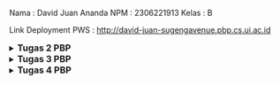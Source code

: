 Nama  : David Juan Ananda
NPM   : 2306221913
Kelas : B

Link Deployment PWS : http://david-juan-sugengavenue.pbp.cs.ui.ac.id


<details>
<summary>
  <span style="font-size:16px;"><b>Tugas 2 PBP</b></span>
</summary>

## Pengimplementasian Checklist

 - Pertama, saya membuat sebuah direktori baru pada laptop saya, menginisiasi git dengan `git init`, dan mengkonfigurasi hal-hal yang diperlukan, seperti username dan email serta autentikasi.
 - Setelah itu, saya menginisiasi repositori di GitHub dan membuat file README.md sebagai commit pertama.
 - Setelah melakukan kedua langkah di atas, saya membuat branch utama baru terlebih dahulu `git branch -M main` dan menghubungkan repositori lokal dengan repositori di GitHub dengan `git remote add origin https://github.com/daavidjuan/Sugeng-Avenue.git`, kemudian saya melakukan push pada branch utama tersebut.
 - Saya memutuskan untuk melakukan cloning pada repositori ini ke komputer lokal, sehingga saya menjalankan perintah `git clone` di direktori berbeda dari yang sedang dikerjakan.
 - Setelah semua langkah di atas dilakukan, saya membuat virtual environment dengan perintah `python -m venv env` dan mengaktifkannya dengan `env\Scripts\activate`.
 - Di dalam direktori utama, saya membuat sebuah file bernama 'requirements.txt' dan mengisi file tersebut dengan sebuah dependencies yaitu
 '''
  django
  gunicorn
  whitenoise
  psycopg2-binary
  requests
  urllib3
 '''
- Instalasi dependencies dilakukan dengan menjalankan perintah `pip install -r requirements.txt`. Setelah itu, saya membuat sebuah project Django baru bernama 'Sugeng_Avenue' dengan perintah `django-admin startproject Sugeng_Avenue .`.
- Kemudian, saya menambahkan string "localhost, "127.0.0.1" pada ALLOWED_HOST di settings.py dan menonaktifkan virtual environment dengan perintah `deactivate`
- Setelah itu, saya menambahkan berkas `.gitignore` yang berisikan konfigurasi yang digunakan dalam repositori Git untuk menentukan berkas-berkas dan direktori-direktori yang harus diabaikan oleh Git. Kemudian saya melakukan `add, commit, dan push`.
  
  ### Membuat Aplikasi Django
  - Pertama, saya mengaktifkan virtual environment dengan perintah `env\Scripts\activate`. Setelah itu saya menjalankan perintah `python manage.py startapp main` untuk membuat aplikasi baru bernama main.
  - Setelah itu, saya mendaftarkan aplikasi main ke dalam project dengan menambahkan string 'main' pada file `settings.py` di dalam direktori project 'Sugeng-Avenue'.
  - Kemudian, saya membuat direktori baru bernama 'templates' di dalam direktori aplikasi main dan di dalamnya saya membuat file bernama `main.html` yang berisi `name, price, dan description`.
  - Setelah selesai membuat templates, saya melanjutkan dengan membuat models. Models dibuat dengan mengisi berkas `models.py` dengan atribut name, price, dan description dengan tipe data sesuai apa yang diperlukan.
  - Kemudian, saya melakukan migrasi model dengan perintah `python manage.py makemigrations` kemudian menerapkan migrasi ke dalam basis data lokal dengan `python manage.py migrate`.
 
  ### Mengintegrasikan Komponen MVT
  - Pengintegrasian dilakukan dengan menambahkan `from django.shortcuts import render` pada file `views.py`. Kemudian dalam file tersebut ditambahkan fungsi `show_main` yang berisikan komponen yang diperlukan dalam models, yaitu `name, price, dan description` dari product.
  - Dalam `views.py`, terdapat perintah `return render(request, "main.html", context)` yang menghubungkan views dengan template HTML, function show_main menerima parameter request yang akan mengatur permintaan HTTP dan mengembalikan tampilan yang sesuai.
  - Kemudian, saya memodifikasi file `main.html` pada `templates` kemudian mengubah isinya dengan {{ name }}, {{ price }}, {{ description }}.
  - Kemudian saya membuat urls.py pada direktori aplikasi main untuk memetakan function pada views.py, dalam urls.py terdapat function path yang menerima parameter ' ' agar halaman aplikasi tersebut muncul pada halaman utama localpath.
  - Kemudian saya mengisi file test.py untuk melakukan unit testing. Setelah itu menjalankan perintah `python manage.py test`
 ### Deployment PWS
 - Karena sudah memiliki akun, saya membuat sebuah project baru bernama Sugeng-Avenue. Kemudian mengganti kode pada settings.py di proyek Django yang sudah kamu buat tadi, tambahkan URL deployment PWS pada ALLOWED_HOSTS.
 - Kode yang diubah menjadi `ALLOWED_HOSTS = ["localhost", "127.0.0.1", "david-juan-sugengavenue.pbp.cs.ui.ac.id"]`. Kemudian saya melakukan `add, commit, dan push`.
 - Setelah itu, saya mengubah nama branch utama menjadi main dengan `git branch -M main`. Kemudian melakukan `push` ke PWS dengan `git push pws main:master`.

## BAGAN
![image](https://github.com/user-attachments/assets/b6df3c23-49a1-4726-b22f-3e8edaacbc4c)

## Fungsi Git dalam pengembangan perangkat lunak
Git memungkinkan para penggunanya untuk dapat bekerja secara kolaboratif atau bekerja sama bersama kelompok, melacak setiap perubahan yang dibuat, dan mengelola perubahan yang terjadi pada kode dari waktu ke waktu. Git memiliki fitur dimana memungkinkan pemilik kode untuk membuat branch untuk mengerjakan fitur atau perbaikan secara terpisah dari branch utama, meminimalisir terjadinya error pada branch utama. 

## Pemilihan Framework Django sebagai permulaan
Sebagai permulaan, penggunaan bahasa python sangat memudahkan para penggunanya karena bahasa python jauh lebih mudah untuk dikenal bagi para pemula. Sebagai mahasiswa yang baru menjalankan 1 tahun perkuliahan di Fasilkom, saya merasa tidak terlalu kesulitan ketika menulis kode dengan bahasa python. Kemudian, Django juga memiliki tutorial dan sumber daya yang banyak untuk mendukung pembelajaran. Django telah digunakan untuk membangun berbagai macam aplikasi web, menunjukkan bahwa Django adalah framework yang dapat diandalkan untuk sebuah project.

## Alasan model Django disebut sebagai ORM
Model Django adalah sebuah representasi objek dari data yang akan disimpan ke dalam database. Sebagai contoh, dalam model saya di atas, terdapat atribut name, price, dan description, Django akan membuat tabel model tersebut dengan kolom name, price, dan description. Selain itu, ORM Django terintegrasi secara erat dengan framework Django lainnya, sehingga memudahkan para pengguna juga untuk memabangun sebuah aplikasi web. ORM pada Django memungkinkan pengembangan aplikasi berbasis data menjadi lebih sederhana, cepat, dan mudah dipahami oleh para penggunanya.
</details>

<details>
<summary>
  <span style="font-size:16px;"><b>Tugas 3 PBP</b></span>
</summary>

## Data Delivery dalam pengimplementasian sebuah platform
Dalam sebuah platform, data delivery memungkinkan untuk memberikan kita beberapa kemudahan. Dengan adanya sistem data delivery yang efisien, kita bisa memastikan bahwa pengguna menerima data yang relevan dengan kebutuhan mereka, tanpa hambatan, kapan pun dan di mana pun mereka berada. Hal ini pada gilirannya meningkatkan performa platform secara keseluruhan. Beberapa aspek utama yang dipengaruhi oleh efektivitas data delivery meliputi skalabilitas, di mana platform mampu menangani volume data yang terus meningkat seiring dengan pertumbuhan jumlah pengguna dan interaksi keamanan data, yang menjamin bahwa data sensitif terlindungi dari akses yang tidak sah atau manipulasi selama proses pengiriman; serta user experience, yang secara langsung berkaitan dengan kecepatan dan efisiensi data yang diterima pengguna, sehingga menciptakan interaksi yang lebih responsif dan memuaskan.

## XML or JSON? Mengapa JSON lebih populer dibandingkan XML?
Menurut saya, JSON lebih baik daripada XML karena lebih familiar bagi orang-orang. Namun, tetap antara JSON dan XML memiliki kelebihannya masing-masing. JSON memiliki sintaks yang lebih sederhana dan ringkas, sehingga membuatnya lebih mudah dibaca oleh manusia maupun mesin. JSON memiliki ukuran data yang relatif lebih ringan dan hal ini membuat transmisi data semakin cepat. 

## Fungsi dari Method `is_valid()` dan mengapa kita membutuhkan method tersebut?
Method `is_valid()` adalah untuk memvalidasi fields yang terdapat pada forms atau dengan kata lain memastikan jawaban yang dimasukkan ke dalam form sudah benar. Dengan method ini, kita dapat memeriksa fields apakah sudah terisi dengan benar atau belum sehingga data yang masuk difilter dan masuk ke dalam database. 

## Mengapa kita membutuhkan csrf_token saat membuat form di Django? Apa yang dapat terjadi jika kita tidak menambahkan csrf_token pada form Django? Bagaimana hal tersebut dapat dimanfaatkan oleh penyerang?
`csrf_token` digunakan untuk melindungi dari penyerangan di mana penyerang menjalankan aksi yang tidak diinginkan tanpa sepengetahuan pengguna. `csrf_token` akan memverifikasi setiap tindakan yang dilakukan benar-benar dilakukan oleh pengguna yang seharusnya dan bukan dari sumber eksternal. Jika tidak menambahkan `csrf_token` pada form Django, kemungkinan yang akan terjadi adalah penyerang mendapatkan celah untuk melakukan hal yang tidak diinginkan seperti di atas. Request dari penyerang akan tetap dijalankan karena tidak ada token yang dapat digunakan untuk memverifikasi request dari pengguna.

## Pengimplementasian Checklist
  - Pertama, saya membuat `base.html` sebagai template untuk template html lainnya, kemudian mengedit `TEMPLATES` yang terdapat di `settings.py` agar `base.html` dapat terdeteksi sebagai file template.
  - Setelah itu, saya mengubah kode pada berkas pada `main.html` sehingga menggunakan `base.html` sebagai template utamanya. 
  - Kemudian, saya membuat sebuah file bernama `forms.py` untuk membuat suatu struktur form. Tidak lupa, saya mengimport form tersebut pada file `views.py`.
  - Membuat function `create_product_entry` pada `views.py` untuk menghasilkan form yang dapat menambahkan data Product Entry secara otomatis ketika data di-submit dari form.
  - Kemudian, mengubah fungsi `show_main` pada `views.py` supaya dapat diakses pada `main.html`.
  - Membuat file html baru dengan nama `create_product_entry.html` pada `main/templates` dan mengisinya dengan:
    ```
    {% extends 'base.html' %} 
    {% block content %}
    <h1>Add New Mood Entry</h1>

    <form method="POST">
      {% csrf_token %}
      <table>
        {{ form.as_table }}
        <tr>
          <td></td>
          <td>
            <input type="submit" value="Add Mood Entry" />
          </td>
        </tr>
      </table>
    </form>

    {% endblock %}
    ```
  - Membuat function `show_json` dan `show_xml` pada `views.py` dan menambahkan pada file `urls.py`.
    - `show_json`
      ```
      def show_json(request):
      data = ProductEntry.objects.all()
      return HttpResponse(serializers.serialize("json", data), content_type="application/json")
      ```
    - `show_xml`
      ```
      def show_xml(request):
      data = ProductEntry.objects.all()
      return HttpResponse(serializers.serialize("xml", data), content_type="application/xml")
      ```
  - Mengimport kedua function tersebut pada `urls.py` dan membuat url untuk kedua fungsi tersebut agar dapat diakses sesuai url-nya masing-masing.
  - Membuat function `show_json_by_id` dan `show_xml_by_id` pada `views.py` dan menambahkan pada file `urls.py`.
    - `show_json_by_id`
      ```
      def show_json_by_id(request, id):
      data = ProductEntry.objects.filter(pk=id)
      return HttpResponse(serializers.serialize("json", data), content_type="application/json")
      ```
    - `show_xml_by_id`
      ```
      def show_xml_by_id(request, id):
      data = ProductEntry.objects.filter(pk=id)
      return HttpResponse(serializers.serialize("xml", data), content_type="application/xml")
      ```
  - Mengimport kedua function tersebut pada `urls.py` dan membuat url untuk kedua fungsi tersebut agar dapat diakses sesuai url-nya masing-masing.

- XML
![image](https://github.com/user-attachments/assets/7cdc8593-d3ed-4a67-ab00-3c27f0b0be43)
- JSON
![image](https://github.com/user-attachments/assets/7f50acd5-29b9-4ffa-a543-5a9334779167)
- XML by id
![image](https://github.com/user-attachments/assets/7a20c6cc-cdcf-4408-afd2-8558bfff235c)
- JSON by id
![image](https://github.com/user-attachments/assets/103d785a-b5ba-4fd5-a4ff-e88df9c9b42a)
</details>

<details>
<summary>
  <span style="font-size:16px;"><b>Tugas 4 PBP</b></span>
</summary>

## Perbedaan antara `HttpResponseRedirect()` dan `redirect()`
`HttpResponseRedirect()` adalah suatu kelas yang bawaan Django, digunakan untuk membuat redirect response. Kelas ini menerima URL secara eksplisit sebagai argumen. `redirect()` dirancang untuk menyederhanakan redirect yang dilakukan. `redirect()` dapat menerima view atau model.

## Cara kerja penghubungan model `Product` dengan `User`
- Menambahkan `ForeignKey` ke dalam model untuk menghubungkan model Product dengan User. Dengan menambahkan `ForeignKey`, setiap produk terkait dengan satu pengguna, dan satu pengguna dapat memiliki banyak produk. Selain itu, saya menggunakan `on_delete=models.CASCADE`, yang artinya jika pengguna dihapus, semua produk yang terkait dengan pengguna tersebut juga akan dihapus.

- Untuk menetapkan pengguna yang membuat entri produk baru, field `user` di model Product akan diisi dengan pengguna yang sedang login. Hal ini dilakukan dengan memodifikasi fungsi `create_product_entry`, di mana pengguna yang sedang login dapat membuat entri produk baru melalui form. Penggunaan `commit=False` memungkinkan kita menambahkan informasi pengguna terlebih dahulu sebelum menyimpan objek ke dalam database, sehingga objek dapat dimodidifikasi sebelum proses penyimpanan.

- Pada fungsi `show_main`,  menambahkan kode `product_entries = Product.objects.filter(user=request.user)`, yang berfungsi untuk menampilkan semua entri produk yang terkait dengan pengguna yang sedang login.

## Perbedaan antara authentication dan authorization, apakah yang dilakukan saat pengguna login? Jelaskan bagaimana Django mengimplementasikan kedua konsep tersebut.
- Autentikasi adalah proses untuk memverifikasi identitas user yang berusaha untuk login. Proses ini benar-benar menentukan user yang sah untuk dapat mengakses program tersebut. Hal yang dilakukan saat pengguna login adalah memeriksa apakah username dan password sesuai dengan yang ada di database, kemudian jika sudah terauntentikasi user tersebut akan diberikan akses untuk melanjutkan ke sistem, kemudian informasi login akan disimpan dalam session.
Django memiliki fungsi seperti authenticate() dan login() untuk memverifikasi kredensial dan memulai session pengguna.
- Otorisasi adalah proses untuk menentukan apakah seoarang user yang sudah terauntentikasi memiliki izin atau hak untuk mengakses program. Setelah pengguna login (terautentikasi), Django akan memeriksa apakah pengguna tersebut memiliki izin yang diperlukan untuk mengakses halaman atau fungsi tertentu. Misalnya, hanya pengguna dengan peran admin yang dapat mengakses panel admin. 

## Bagaimana Django mengingat pengguna yang telah login? Jelaskan kegunaan lain dari cookies dan apakah semua cookies aman digunakan?
Django mengingat pengguna yang telah login menggunakan Session ID, yang disimpan dalam bentuk cookie di browser pengguna. Setiap kali pengguna mengirimkan request baru ke server, cookie yang berisi Session ID akan dikirim bersama request HTTP tersebut. Django kemudian memeriksa cookie tersebut untuk mendapatkan Session ID dan mencocokkannya dengan data session yang tersimpan di server. Jika Session ID valid dan sesuai dengan data di server, Django akan mengenali bahwa pengguna tersebut masih dalam keadaan terautentikasi dan login. Untuk menjaga keamanan, cookie sebaiknya diberi flag HttpOnly dan secure. Hal ini mencegah cookie diakses oleh skrip berbahaya dan memastikan cookie hanya dikirim melalui koneksi yang aman. Dengan mengikuti praktik terbaik, penggunaan cookie secara default bisa menjadi lebih aman bagi developer.


## Pengimplementasian Checklist
- Sebelum membuat fungsi login dan logout, diperlukan adanya fungsi untuk registrasi. Dimulai dengan import `UserCreationForm` dan `messages` pada `views.py` dan menambahkan fungsi `register` yang berisi : 
  ```
  def register(request):
    form = UserCreationForm()

    if request.method == "POST":
        form = UserCreationForm(request.POST)
        if form.is_valid():
            form.save()
            messages.success(request, 'Your account has been successfully created!')
            return redirect('main:login')
    context = {'form':form}
    return render(request, 'register.html', context)
  ```
  Tidak lupa dengan membuat sebuah file html baru bernama `register.html` pada `main/templates`. Fungsi login dilakukan dengan import `authenticate`, `login`, dan `AuthenticationForm` pada `views.py`. Setelah itu menambahkan fungsi `login_user` berisi :
  ```
  def login_user(request):
    if request.method == 'POST':
        form = AuthenticationForm(data=request.POST)

        if form.is_valid():
              user = form.get_user()
              login(request, user)
              return redirect('main:show_main')

    else:
        form = AuthenticationForm(request)
    context = {'form': form}
    return render(request, 'login.html', context)
  ```
  Kemudian membuat `login.html` pada `main/templates`. Fungsi logout dilakukan dengan import `logout` pada `views.py`. Setelah itu menambahkan `logout_user` pada `views.py`. Kemudian menambahkan button logout pada file `main.html`.

- Untuk menghubungkan model `Product` dengan `User`, import `User` pada `models.py`. Kemudian menambahkan `user = models.ForeignKey(User, on_delete=models.CASCADE)` pada model `ProductEntry`. Setelah itu pada fungsi `create_product_entry`, menambahkan `product_entry` untuk menerima parameter `commit=False` dan mengganti `product_entry.user` menjadi `request.user`. Begitu juga pada `show_main`. Terakhir, pada `settings.py`, menambahkan import os dan mengubah variabel DEBUG pada `settings.py` dengan :
  ```
  PRODUCTION = os.getenv("PRODUCTION", False)
  DEBUG = not PRODUCTION  
  ```

- Untuk menampilkan detail informasi pengguna yang sedang logged in seperti username dan menerapkan cookies seperti last login pada halaman utama aplikasi, pertama-tama menambahkan import `HttpResponseRedirect`, `reverse`, dan `datetime` pada `views.py`. Kemudian memodifikasi kode pada `login_user` menjadi :
  ```
  if form.is_valid():
    user = form.get_user()
    login(request, user)
    response = HttpResponseRedirect(reverse("main:show_main"))
    response.set_cookie('last_login', str(datetime.datetime.now()))
    return response
  ```
  Setelah itu, menambahkan `'last_login': request.COOKIES['last_login']` pada fungsi `show_main` pada variabel `context`. Setelah itu mengganti `logout_user` menjadi :
  ```
  def logout_user(request):
    logout(request)
    response = HttpResponseRedirect(reverse('main:login'))
    response.delete_cookie('last_login')
    return response
  ```
  Kemudian, menambahkan text sesi terakhir login pada `main.html`.


</details>